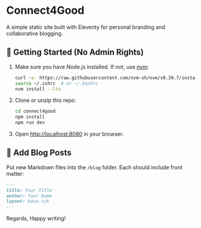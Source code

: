 # Connect4Good

A simple static site built with Eleventy for personal branding and collaborative blogging.

## 🚀 Getting Started (No Admin Rights)

1. Make sure you have Node.js installed. If not, use [nvm](https://github.com/nvm-sh/nvm):
   ```bash
   curl -o- https://raw.githubusercontent.com/nvm-sh/nvm/v0.39.7/install.sh | bash
   source ~/.zshrc  # or ~/.bashrc
   nvm install --lts
   ```

2. Clone or unzip this repo:
   ```bash
   cd connect4good
   npm install
   npm run dev
   ```

3. Open [http://localhost:8080](http://localhost:8080) in your browser.

## 📝 Add Blog Posts

Put new Markdown files into the `/blog` folder. Each should include front matter:
```md
---
title: Your Title
author: Your Name
layout: base.njk
---
```
Regards, 
Happy writing! 
